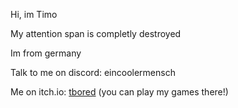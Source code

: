 Hi, im Timo

My attention span is completly destroyed

Im from germany

Talk to me on discord: eincoolermensch

Me on itch.io: [tbored](https://tbored.itch.io/) (you can play my games there!)
